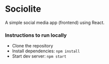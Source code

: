 # Sociolite

A simple social media app (frontend) using React.

### Instructions to run locally

- Clone the repository
- Install dependencies: `npm install`
- Start dev server: `npm start`
